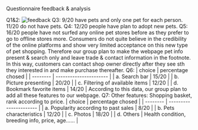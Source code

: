 Questionnaire feedback & analysis

Q1&2:
![feedback](../static/reportImg/feedback.png)
Q3:  9/20 have pets and only one pet for each person.  11/20 do not have pets.
Q4: 12/20 people have plan to adopt new pets.
Q5: 16/20 people have not surfed any online pet stores before as they prefer to go to offline stores more. 
Consumers do not quite believe in the credibility of the online platforms and show very limited acceptance on this new type of pet shopping. Therefore our group plan to make the webpage pet info present & search only and leave trade & contact information in the footnote. In this way, customers can contact shop owner directly after they see sth they interested in and make purchase thereafter. 
Q6: 
| choice  | percentage chosed  |
|  -------- | ----------------------  |
|  a.    Search bar  | 15/20 |
| b.    Picture presenting | 20/20 |
| c.    Filtering of available items  | 12/20 |
| d.    Bookmark favorite items  | 14/20 |
According to this data, our group plan to add all these features to our webpage.
Q7: Other features: Shopping basket, rank according to price. 
| choice  | percentage chosed  |
|  -------- | ----------------------  |
| a.    Popularity according to past sales  | 8/20 |
| b.    Pets characteristics  | 12/20 |
| c.    Photos  | 18/20 |
| d.    Others  | Health condition, breeding info, price, age…… |

